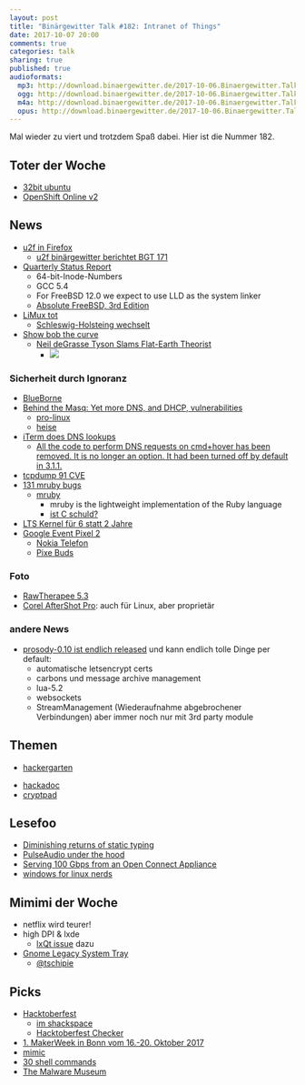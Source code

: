 ```yaml
---
layout: post
title: "Binärgewitter Talk #182: Intranet of Things"
date: 2017-10-07 20:00
comments: true
categories: talk
sharing: true
published: true
audioformats:
  mp3: http://download.binaergewitter.de/2017-10-06.Binaergewitter.Talk.182.mp3
  ogg: http://download.binaergewitter.de/2017-10-06.Binaergewitter.Talk.182.ogg
  m4a: http://download.binaergewitter.de/2017-10-06.Binaergewitter.Talk.182.m4a
  opus: http://download.binaergewitter.de/2017-10-06.Binaergewitter.Talk.182.opus
---
```

Mal wieder zu viert und trotzdem Spaß dabei. Hier ist die Nummer 182.

## Toter der Woche
- [32bit ubuntu]( https://www.heise.de/newsticker/meldung/Ubuntu-gibt-Desktop-Variante-fuer-32-Bit-x86-Systeme-auf-3845582.html )
- [OpenShift Online v2](https://blog.openshift.com/ )

## News
- [u2f in Firefox]( https://www.yubico.com/2017/09/firefox-nightly-enables-support-fido-u2f-security-keys/ )
  - [u2f binärgewitter berichtet BGT 171]( https://blog.binaergewitter.de/2017/04/28/binaergewitter-talk-number-171-bsd-baerte-bulldozer )
- [Quarterly Status Report]( https://www.freebsd.org/news/status/report-2017-04-2017-06.html )
  * 64-bit-Inode-Numbers
  * GCC 5.4
  * For FreeBSD 12.0 we expect to use LLD as the system linker
  * [Absolute FreeBSD, 3rd Edition]( https://blather.michaelwlucas.com/archives/3020 )
- [LiMux tot]( https://www.heise.de/newsticker/meldung/LiMux-Aus-Muenchen-erklaert-neue-Mail-Software-fuer-geheim-3843305.html )
  * [Schleswig-Holsteing wechselt]( https://www.heise.de/newsticker/meldung/Schleswig-Holstein-laeutet-Abschied-von-Microsoft-ein-3849115.html )
- [Show bob the curve]( https://www.gofundme.com/showBoBthecurve )
  * [Neil deGrasse Tyson Slams Flat-Earth Theorist]( https://www.youtube.com/watch?v=XHBZkek8OSU )
    * ![](https://pbs.twimg.com/media/CiHuksZXAAAn4qZ.jpg)


### Sicherheit durch Ignoranz
- [BlueBorne]( https://www.heise.de/security/meldung/BlueBorne-Android-Linux-und-Windows-ueber-Bluetooth-angreifbar-3830319.html )
- [Behind the Masq: Yet more DNS, and DHCP, vulnerabilities]( https://security.googleblog.com/2017/10/behind-masq-yet-more-dns-and-dhcp.html )
  * [pro-linux]( http://www.pro-linux.de/news/1/25207/sicherheits-audit-von-dnsmasq.html )
  * [heise]( https://www.heise.de/security/meldung/Sicherheitsluecken-im-freien-DNS-Server-Dnsmasq-gefaehrden-IoT-Geraete-Linux-Smartphones-Co-3849403.html )
- [iTerm does DNS lookups]( https://gitlab.com/gnachman/iterm2/issues/6050 )
  * [All the code to perform DNS requests on cmd+hover has been removed. It is no longer an option. It had been turned off by default in 3.1.1.]( 
https://gitlab.com/gnachman/iterm2/wikis/dnslookupissue )
- [tcpdump 91 CVE]( http://www.tcpdump.org/tcpdump-changes.txt )
- [131 mruby bugs]( https://blog.mruby.sh/201703261726.html )
  * [mruby]( https://mruby.org/ )
    - mruby is the lightweight implementation of the Ruby language
    - [ist C schuld?]( http://blog.fefe.de/?ts=a749000f )
- [LTS Kernel für 6 statt 2 Jahre]( http://www.pro-linux.de/news/1/25202/langfristige-kernel-unterst%C3%BCtzung-auf-sechs-jahre-ausgedehnt.html )
- [Google Event Pixel 2]( https://www.theverge.com/2017/10/4/16405192/new-google-pixel-2-xl-phone-photos-video-hands-on )
  * [Nokia Telefon]( https://www.hmdglobal.com/ )
  * [Pixe Buds]( https://www.blog.google/products/pixel/pixel-buds/ )
  
### Foto
- [RawTherapee 5.3]( http://rawtherapee.com/blog/rawtherapee-5.3-released )
- [Corel AfterShot Pro](http://www.aftershotpro.com/de/products/aftershot/pro/ ): auch für Linux, aber proprietär

### andere News
- [prosody-0.10 ist endlich released](http://blog.prosody.im/prosody-0-10-0-released/ ) und kann endlich tolle Dinge per default:
    - automatische letsencrypt certs
    - carbons und message archive management
    - lua-5.2
    - websockets
    - StreamManagement (Wiederaufnahme abgebrochener Verbindungen) aber immer noch nur mit 3rd party module

## Themen
- [hackergarten]( http://hackergarten.net/ )
 * [hackadoc]( https://github.com/hackergarten/hackadoc )
 * [cryptpad]( https://cryptpad.fr )

## Lesefoo

- [Diminishing returns of static typing]( https://blog.merovius.de/2017/09/12/diminishing-returns-of-static-typing.html )
- [PulseAudio under the hood]( https://gavv.github.io/blog/pulseaudio-under-the-hood/ )
- [Serving 100 Gbps from an Open Connect Appliance]( https://medium.com/netflix-techblog/serving-100-gbps-from-an-open-connect-appliance-cdb51dda3b99 )
- [windows for linux nerds]( https://blog.jessfraz.com/post/windows-for-linux-nerds/ )

## Mimimi der Woche
- netflix wird teurer!
- high DPI & lxde
    - [lxQt issue](https://github.com/lxde/lxqt/issues/916 ) dazu
- [Gnome Legacy System Tray]( https://twitter.com/tschipie/status/913520971532963842 )
  * [@tschipie]( https://twitter.com/tschipie )

## Picks
- [Hacktoberfest]( https://hacktoberfest.digitalocean.com/ )
   - [im shackspace]( https://blog.shackspace.de/?p=5703 )
   - [Hacktoberfest Checker]( https://hacktoberfestchecker.herokuapp.com/ )
- [1. MakerWeek in Bonn vom 16.-20. Oktober 2017]( https://www.makerweek.io/)
- [mimic]( http://freeflysystems.com/mimic ) 
- [30 shell commands]( https://www.lopezferrando.com/30-interesting-shell-commands/ )
- [The Malware Museum]( https://archive.org/details/malwaremuseum&tab=about )
